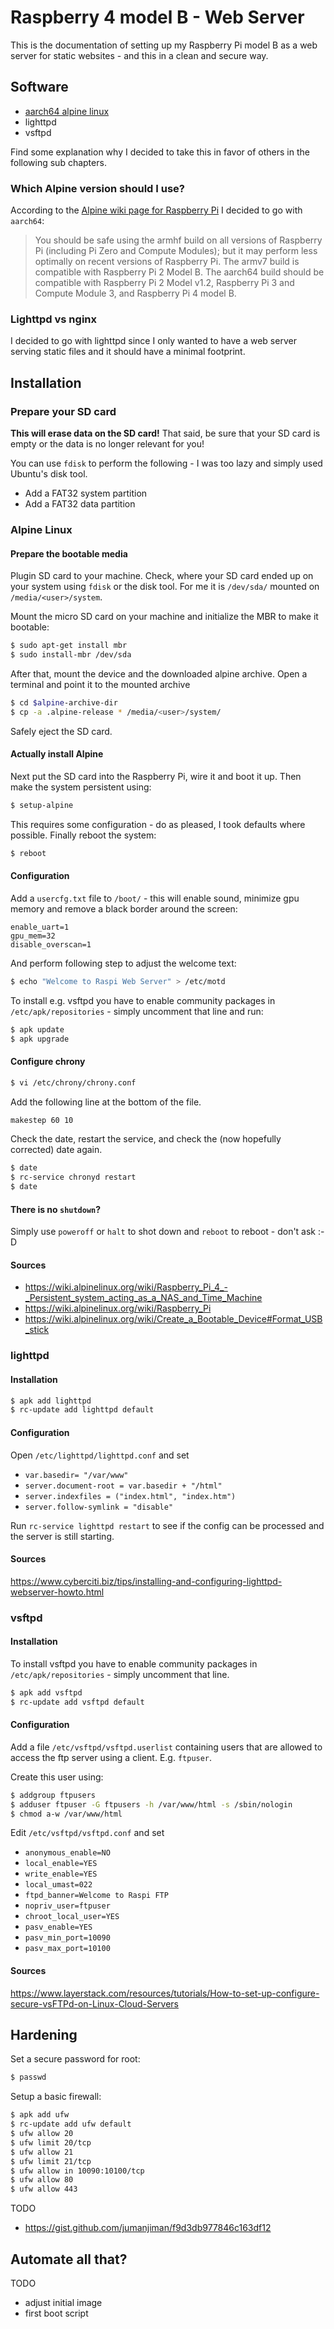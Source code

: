 # Raspberry 4 model B - Web Server

This is the documentation of setting up my Raspberry Pi model B as a web server for static websites - and this in a
clean and secure way.

## Software

- [aarch64 alpine linux](https://alpinelinux.org/downloads/)
- lighttpd
- vsftpd

Find some explanation why I decided to take this in favor of others in the following sub chapters.

### Which Alpine version should I use?

According to the [Alpine wiki page for Raspberry Pi](https://wiki.alpinelinux.org/wiki/Raspberry_Pi) I decided to go
with `aarch64`:

> You should be safe using the armhf build on all versions of Raspberry Pi (including Pi Zero and Compute Modules);
> but it may perform less optimally on recent versions of Raspberry Pi. The armv7 build is compatible with Raspberry
> Pi 2 Model B. The aarch64 build should be compatible with Raspberry Pi 2 Model v1.2, Raspberry Pi 3 and Compute
> Module 3, and Raspberry Pi 4 model B.

### Lighttpd vs nginx

I decided to go with lighttpd since I only wanted to have a web server serving static files and it should have a minimal
footprint.

## Installation

### Prepare your SD card

**This will erase data on the SD card!** That said, be sure that your SD card is empty or the data is no longer relevant
for you!

You can use `fdisk` to perform the following - I was too lazy and simply used Ubuntu's disk tool.

- Add a FAT32 system partition
- Add a FAT32 data partition

### Alpine Linux

#### Prepare the bootable media

Plugin SD card to your machine. Check, where your SD card ended up on your system using `fdisk` or the disk tool. For me
it is `/dev/sda/` mounted on `/media/<user>/system`.

Mount the micro SD card on your machine and initialize the MBR to make it bootable:

```bash
$ sudo apt-get install mbr
$ sudo install-mbr /dev/sda
```

After that, mount the device and the downloaded alpine archive. Open a terminal and point it to the mounted archive

```bash
$ cd $alpine-archive-dir
$ cp -a .alpine-release * /media/<user>/system/
```

Safely eject the SD card.

#### Actually install Alpine

Next put the SD card into the Raspberry Pi, wire it and boot it up. Then make the system persistent using:

```bash
$ setup-alpine
```

This requires some configuration - do as pleased, I took defaults where possible. Finally reboot the system:

```bash
$ reboot
```

#### Configuration

Add a `usercfg.txt` file to `/boot/` - this will enable sound, minimize gpu memory and remove a black border around the
screen:

```
enable_uart=1
gpu_mem=32
disable_overscan=1
```

And perform following step to adjust the welcome text:

```bash
$ echo "Welcome to Raspi Web Server" > /etc/motd
```

To install e.g. vsftpd you have to enable community packages in `/etc/apk/repositories` - simply uncomment that line and
run:

```bash
$ apk update
$ apk upgrade
```

#### Configure chrony

```bash
$ vi /etc/chrony/chrony.conf
```

Add the following line at the bottom of the file.

```bash
makestep 60 10
```

Check the date, restart the service, and check the (now hopefully corrected) date again.

```bash
$ date
$ rc-service chronyd restart
$ date
```

#### There is no `shutdown`?

Simply use `poweroff` or `halt` to shot down and `reboot` to reboot - don't ask :-D

#### Sources

- https://wiki.alpinelinux.org/wiki/Raspberry_Pi_4_-_Persistent_system_acting_as_a_NAS_and_Time_Machine
- https://wiki.alpinelinux.org/wiki/Raspberry_Pi
- https://wiki.alpinelinux.org/wiki/Create_a_Bootable_Device#Format_USB_stick

### lighttpd

#### Installation

```bash
$ apk add lighttpd
$ rc-update add lighttpd default 
```

#### Configuration

Open `/etc/lighttpd/lighttpd.conf` and set

- `var.basedir= "/var/www"`
- `server.document-root = var.basedir + "/html"`
- `server.indexfiles = ("index.html", "index.htm")`
- `server.follow-symlink = "disable"`

Run `rc-service lighttpd restart` to see if the config can be processed and the server is still starting.

#### Sources

https://www.cyberciti.biz/tips/installing-and-configuring-lighttpd-webserver-howto.html

### vsftpd

#### Installation

To install vsftpd you have to enable community packages in `/etc/apk/repositories` - simply uncomment that line.

```bash
$ apk add vsftpd
$ rc-update add vsftpd default
```

#### Configuration

Add a file `/etc/vsftpd/vsftpd.userlist` containing users that are allowed to access the ftp server using a client.
E.g. `ftpuser`.

Create this user using:

```bash
$ addgroup ftpusers
$ adduser ftpuser -G ftpusers -h /var/www/html -s /sbin/nologin
$ chmod a-w /var/www/html
```

Edit `/etc/vsftpd/vsftpd.conf` and set

- `anonymous_enable=NO`
- `local_enable=YES`
- `write_enable=YES`
- `local_umast=022`
- `ftpd_banner=Welcome to Raspi FTP`
- `nopriv_user=ftpuser`
- `chroot_local_user=YES`
- `pasv_enable=YES`
- `pasv_min_port=10090`
- `pasv_max_port=10100`

#### Sources

https://www.layerstack.com/resources/tutorials/How-to-set-up-configure-secure-vsFTPd-on-Linux-Cloud-Servers

## Hardening

Set a secure password for root:

```bash
$ passwd
```

Setup a basic firewall:

```bash
$ apk add ufw
$ rc-update add ufw default
$ ufw allow 20
$ ufw limit 20/tcp
$ ufw allow 21
$ ufw limit 21/tcp
$ ufw allow in 10090:10100/tcp
$ ufw allow 80
$ ufw allow 443
```

TODO
- https://gist.github.com/jumanjiman/f9d3db977846c163df12

## Automate all that?

TODO
- adjust initial image
- first boot script
